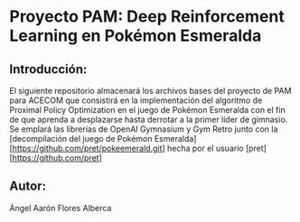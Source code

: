 # Proyecto PAM: Deep Reinforcement Learning en Pokémon Esmeralda
## Introducción: 
El siguiente repositorio almacenará los archivos bases del proyecto de PAM para ACECOM que consistirá en la implementación del algoritmo de Proximal Policy Optimization en el juego de Pokémon Esmeralda con el fin de que aprenda a desplazarse hasta derrotar a la primer líder de gimnasio.
Se emplará las librerías de OpenAI Gymnasium y Gym Retro junto con la [decompilación del juego de Pokémon Esmeralda][https://github.com/pret/pokeemerald.git] hecha por el usuario [pret][https://github.com/pret] 
## Autor:
Ángel Aarón Flores Alberca
